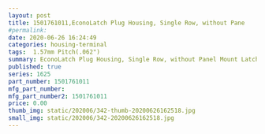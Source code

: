 ```yaml
---
layout: post
title: 1501761011,EconoLatch Plug Housing, Single Row, without Pane
#permalink: 
date: 2020-06-26 16:24:49
categories: housing-terminal
tags:  1.57mm Pitch(.062")
summary: EconoLatch Plug Housing, Single Row, without Panel Mount Latch, 1 Circuit
published: true 
series: 1625
part_number: 1501761011
mfg_part_number: 
mfg_part_number2: 1501761011
price: 0.00
thumb_img: static/202006/342-thumb-20200626162518.jpg
small_img: static/202006/342-20200626162518.jpg
---
```



